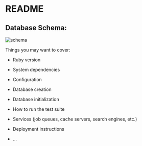 # README

## Database Schema: 

![schema](https://user-images.githubusercontent.com/81930253/150065427-8099aa25-e698-4ef3-8a15-c7aa408e51dd.jpg)


Things you may want to cover:

* Ruby version

* System dependencies

* Configuration

* Database creation

* Database initialization

* How to run the test suite

* Services (job queues, cache servers, search engines, etc.)

* Deployment instructions

* ...
